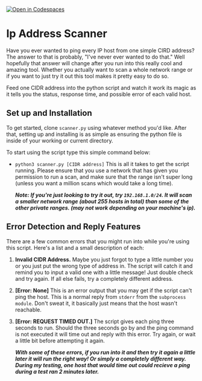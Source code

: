 [![Open in Codespaces](https://classroom.github.com/assets/launch-codespace-2972f46106e565e64193e422d61a12cf1da4916b45550586e14ef0a7c637dd04.svg)](https://classroom.github.com/open-in-codespaces?assignment_repo_id=18050753)

# Ip Address Scanner
Have you ever wanted to ping every IP host from one simple CIRD address? The answer to that is probably, "I've never ever wanted to do that." Well hopefully that answer will change after you run into this really cool and amazing tool. Whether you actually want to scan a whole network range or if you want to just try it out this tool makes it pretty easy to do so.

Feed one CIDR address into the python script and watch it work its magic as it tells you the status, response time, and possible error of each valid host.

## Set up and Installation

To get started, clone `scanner.py` using whatever method you'd like. After that, setting up and installing is as simple as ensuring the python file is inside of your working or current directory.

To start using the script type this simple command below:

- `python3 scanner.py [CIDR address]` This is all it takes to get the script running. Please ensure that you use a network that has given you permission to run a scan, and make sure that the range isn't super long (unless you want a million scans which would take a long time). 
        
    __*Note: If you're just looking to try it out, try `192.168.1.0/24`. It will scan a smaller network range (about 255 hosts in total) than some of the other private ranges. (may not work depending on your machine's ip).*__

## Error Detection and Reply Features
There are a few common errors that you might run into while you're using this script. Here's a list and a small description of each:

1. __Invalid CIDR Address.__ Maybe you just forgot to type a little number you or you just put the wrong type of address in. The script will catch it and remind you to input a valid one with a little message! Just double check and try again. If all else fails, try a completely different address.

2. __[Error: None]__ This is an error output that you may get if the script can't ping the host. This is a normal reply from `stderr` from the `subprocess module`. Don't sweat it, it basically just means that the host wasn't reachable.

3. __[Error: REQUEST TIMED OUT.]__ The script gives each ping three seconds to run. Should the three seconds go by and the ping command is not executed it will time out and reply with this error. Try again, or wait a little bit before attempting it again.

    __*With some of these errors, if you run into it and then try it again a little later it will run the right way! Or simply a completely different way. During my testing, one host that would time out could recieve a ping during a test ran 2 minutes later.*__
